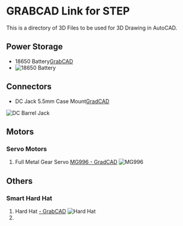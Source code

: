 # **GRABCAD Link for STEP**

This is a directory of 3D Files to be used for 3D Drawing in AutoCAD.

## Power Storage

*  18650 Battery[GrabCAD](https://grabcad.com/library/ncr-18650-battery-1)
*  ![18650 Battery](https://d2t1xqejof9utc.cloudfront.net/screenshots/pics/f0a9c2c7aa640745680aaf00defcee66/large.png)


## Connectors
*  DC Jack 5.5mm Case Mount[GradCAD](https://grabcad.com/library/5-5mm-panel-mount-dc-jack-1)

![DC Barrel Jack](https://d2t1xqejof9utc.cloudfront.net/screenshots/pics/5495c067c8e236037a4ac9e2ef9d3aae/large.png)

## Motors
### Servo Motors
1. Full Metal Gear Servo [MG996 - GradCAD](https://grabcad.com/library/mg996r-servo-motor-3)
![MG996](https://d2t1xqejof9utc.cloudfront.net/screenshots/pics/abaffcb0e1eb2e13204a2b89a8cd9425/large.png)
## Others

### **Smart Hard Hat**

1. Hard Hat [ - GrabCAD](https://grabcad.com/library/hard-hat-fakey)
![Hard Hat](https://d2t1xqejof9utc.cloudfront.net/screenshots/pics/e445a1707636a10945c62685be462d61/large.JPG)
2. 

